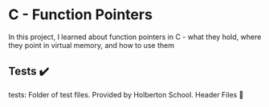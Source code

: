 <h1> C - Function Pointers </h1>
In this project, I learned about function pointers in C - what they hold, where they point in virtual memory, and how to use them

<h2> Tests ✔️ </h2>
tests: Folder of test files. Provided by Holberton School.
Header Files 📁

